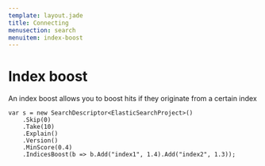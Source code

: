 ```yaml
---
template: layout.jade
title: Connecting
menusection: search
menuitem: index-boost
---
```



# Index boost

An index boost allows you to boost hits if they originate from a certain index

	var s = new SearchDescriptor<ElasticSearchProject>()
		.Skip(0)
		.Take(10)
		.Explain()
		.Version()
		.MinScore(0.4)
		.IndicesBoost(b => b.Add("index1", 1.4).Add("index2", 1.3));
	

